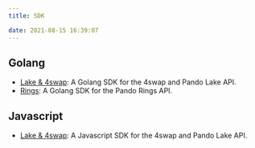 ```yaml
---
title: SDK

date: 2021-08-15 16:39:07
---
```


## Golang

- [Lake & 4swap](https://github.com/fox-one/4swap-sdk-go): A Golang SDK for the 4swap and Pando Lake API.
- [Rings](https://github.com/fox-one/compound-sdk-go): A Golang SDK for the Pando Rings API.

## Javascript

- [Lake & 4swap](https://github.com/an-lee/pando-sdk-js): A Javascript SDK for the 4swap and Pando Lake API.

